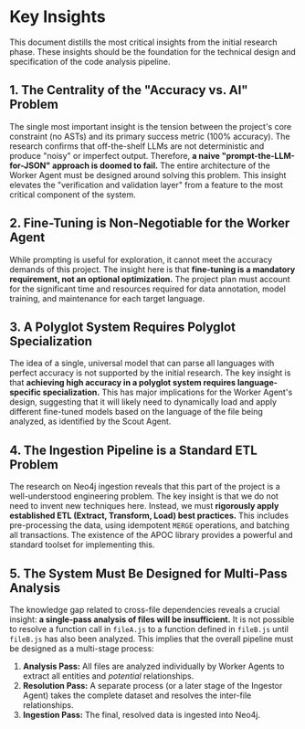 # Key Insights

This document distills the most critical insights from the initial research phase. These insights should be the foundation for the technical design and specification of the code analysis pipeline.

## 1. The Centrality of the "Accuracy vs. AI" Problem

The single most important insight is the tension between the project's core constraint (no ASTs) and its primary success metric (100% accuracy). The research confirms that off-the-shelf LLMs are not deterministic and produce "noisy" or imperfect output. Therefore, **a naive "prompt-the-LLM-for-JSON" approach is doomed to fail.** The entire architecture of the Worker Agent must be designed around solving this problem. This insight elevates the "verification and validation layer" from a feature to the most critical component of the system.

## 2. Fine-Tuning is Non-Negotiable for the Worker Agent

While prompting is useful for exploration, it cannot meet the accuracy demands of this project. The insight here is that **fine-tuning is a mandatory requirement, not an optional optimization.** The project plan must account for the significant time and resources required for data annotation, model training, and maintenance for each target language.

## 3. A Polyglot System Requires Polyglot Specialization

The idea of a single, universal model that can parse all languages with perfect accuracy is not supported by the initial research. The key insight is that **achieving high accuracy in a polyglot system requires language-specific specialization.** This has major implications for the Worker Agent's design, suggesting that it will likely need to dynamically load and apply different fine-tuned models based on the language of the file being analyzed, as identified by the Scout Agent.

## 4. The Ingestion Pipeline is a Standard ETL Problem

The research on Neo4j ingestion reveals that this part of the project is a well-understood engineering problem. The key insight is that we do not need to invent new techniques here. Instead, we must **rigorously apply established ETL (Extract, Transform, Load) best practices.** This includes pre-processing the data, using idempotent `MERGE` operations, and batching all transactions. The existence of the APOC library provides a powerful and standard toolset for implementing this.

## 5. The System Must Be Designed for Multi-Pass Analysis

The knowledge gap related to cross-file dependencies reveals a crucial insight: **a single-pass analysis of files will be insufficient.** It is not possible to resolve a function call in `fileA.js` to a function defined in `fileB.js` until `fileB.js` has also been analyzed. This implies that the overall pipeline must be designed as a multi-stage process:

1.  **Analysis Pass:** All files are analyzed individually by Worker Agents to extract all entities and *potential* relationships.
2.  **Resolution Pass:** A separate process (or a later stage of the Ingestor Agent) takes the complete dataset and resolves the inter-file relationships.
3.  **Ingestion Pass:** The final, resolved data is ingested into Neo4j.